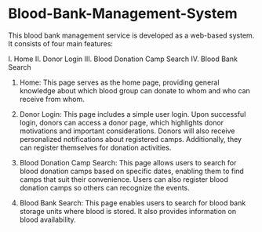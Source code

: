 # Blood-Bank-Management-System

This blood bank management service is developed as a web-based system. It consists of four main features:

I.   Home
II.  Donor Login
III. Blood Donation Camp Search
IV.  Blood Bank Search

1. Home:
This page serves as the home page, providing general knowledge about which blood group can donate to whom and who can receive from whom.

2. Donor Login:
This page includes a simple user login. Upon successful login, donors can access a donor page, which highlights donor motivations and important considerations. Donors will also receive personalized notifications about registered camps. Additionally, they can register themselves for donation activities.

3. Blood Donation Camp Search:
This page allows users to search for blood donation camps based on specific dates, enabling them to find camps that suit their convenience. Users can also register blood donation camps so others can recognize the events.

4. Blood Bank Search:
This page enables users to search for blood bank storage units where blood is stored. It also provides information on blood availability.
